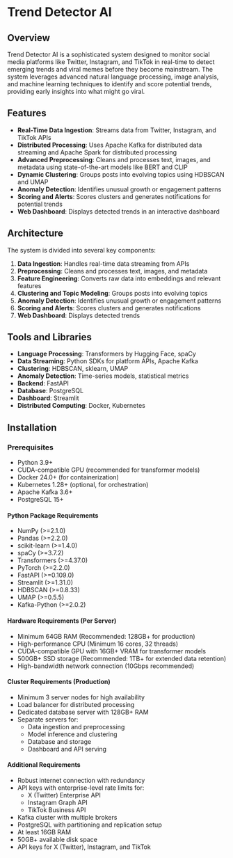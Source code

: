 # Trend Detector AI

## Overview

Trend Detector AI is a sophisticated system designed to monitor social media platforms like Twitter, Instagram, and TikTok in real-time to detect emerging trends and viral memes before they become mainstream. The system leverages advanced natural language processing, image analysis, and machine learning techniques to identify and score potential trends, providing early insights into what might go viral.

## Features

- **Real-Time Data Ingestion**: Streams data from Twitter, Instagram, and TikTok APIs
- **Distributed Processing**: Uses Apache Kafka for distributed data streaming and Apache Spark for distributed processing
- **Advanced Preprocessing**: Cleans and processes text, images, and metadata using state-of-the-art models like BERT and CLIP
- **Dynamic Clustering**: Groups posts into evolving topics using HDBSCAN and UMAP
- **Anomaly Detection**: Identifies unusual growth or engagement patterns
- **Scoring and Alerts**: Scores clusters and generates notifications for potential trends
- **Web Dashboard**: Displays detected trends in an interactive dashboard

## Architecture

The system is divided into several key components:

1. **Data Ingestion**: Handles real-time data streaming from APIs
2. **Preprocessing**: Cleans and processes text, images, and metadata
3. **Feature Engineering**: Converts raw data into embeddings and relevant features
4. **Clustering and Topic Modeling**: Groups posts into evolving topics
5. **Anomaly Detection**: Identifies unusual growth or engagement patterns
6. **Scoring and Alerts**: Scores clusters and generates notifications
7. **Web Dashboard**: Displays detected trends

## Tools and Libraries

- **Language Processing**: Transformers by Hugging Face, spaCy
- **Data Streaming**: Python SDKs for platform APIs, Apache Kafka
- **Clustering**: HDBSCAN, sklearn, UMAP
- **Anomaly Detection**: Time-series models, statistical metrics
- **Backend**: FastAPI
- **Database**: PostgreSQL
- **Dashboard**: Streamlit
- **Distributed Computing**: Docker, Kubernetes

## Installation

### Prerequisites

- Python 3.9+
- CUDA-compatible GPU (recommended for transformer models)
- Docker 24.0+ (for containerization)
- Kubernetes 1.28+ (optional, for orchestration)
- Apache Kafka 3.6+
- PostgreSQL 15+

#### Python Package Requirements
- NumPy (>=2.1.0)
- Pandas (>=2.2.0)
- scikit-learn (>=1.4.0)
- spaCy (>=3.7.2)
- Transformers (>=4.37.0)
- PyTorch (>=2.2.0)
- FastAPI (>=0.109.0)
- Streamlit (>=1.31.0)
- HDBSCAN (>=0.8.33)
- UMAP (>=0.5.5)
- Kafka-Python (>=2.0.2)

#### Hardware Requirements (Per Server)
- Minimum 64GB RAM (Recommended: 128GB+ for production)
- High-performance CPU (Minimum 16 cores, 32 threads)
- CUDA-compatible GPU with 16GB+ VRAM for transformer models
- 500GB+ SSD storage (Recommended: 1TB+ for extended data retention)
- High-bandwidth network connection (10Gbps recommended)

#### Cluster Requirements (Production)
- Minimum 3 server nodes for high availability
- Load balancer for distributed processing
- Dedicated database server with 128GB+ RAM
- Separate servers for:
  - Data ingestion and preprocessing
  - Model inference and clustering
  - Database and storage
  - Dashboard and API serving

#### Additional Requirements
- Robust internet connection with redundancy
- API keys with enterprise-level rate limits for:
  - X (Twitter) Enterprise API
  - Instagram Graph API
  - TikTok Business API
- Kafka cluster with multiple brokers
- PostgreSQL with partitioning and replication setup
- At least 16GB RAM
- 50GB+ available disk space
- API keys for X (Twitter), Instagram, and TikTok
